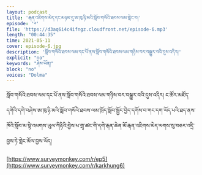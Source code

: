 ```yaml
---
layout: podcast
title: 'རྒན་འཇིགས་མེད་དང་མཉམ་དུ་ཨ་ཁུ་ཉི་མའི་སློབ་གསོའི་ཐབས་ལམ་གླེང་བ།'
episode: '༦'
file: 'https://d3aq6i4c4ifngz.cloudfront.net/episode-6.mp3'
length: "00:44:35"
time: 2021-05-11
cover: episode-6.jpg
description: 'སློབ་གསོའི་ཐབས་ལམ་དང་པོ་ནས་སློབ་གསོའི་ཐབས་ལམ་གཉིས་བར་བསྒྱུར་བའི་དུས་འདིར།'
explicit: "no" 
keywords: "ཤེས་ཡོན།"
block: "no" 
voices: "Dolma"
---
```


སློབ་གསོའི་ཐབས་ལམ་དང་པོ་ནས་སློབ་གསོའི་ཐབས་ལམ་གཉིས་བར་བསྒྱུར་བའི་དུས་འདིར། ང་ཚོར་མཛོད་དགེའི་དགེ་བཤེས་ཨ་ཁུ་ཉི་མའི་སློབ་གསོའི་ཐབས་ལམ་ཁྲོད་སློབ་སྦྱོང་བྱེད་དགོས་བ་གང་དག་ཡོད་པའི་ཐད་ནས་ཁོའི་སློབ་མ་སྟེ་འཕགས་ཡུལ་ཀིརྟིའི་བྱེས་པ་གྲྭ་ཚང་གི་དགེ་རྒན་ཆེན་མོ་རྒན་འཇིགས་མེད་ལགས་སུ་བཅར་འདྲི་བྱས་ཏེ་གླེང་མོལ་བྱས་ཡོད།

 [https://www.surveymonkey.com/r/ep5](https://www.surveymonkey.com/r/karkhung6)


